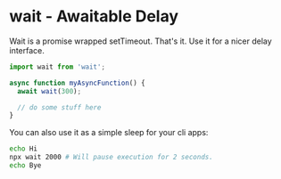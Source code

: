 # wait - Awaitable Delay

Wait is a promise wrapped setTimeout. That's it.
Use it for a nicer delay interface.

```js
import wait from 'wait';

async function myAsyncFunction() {
  await wait(300);

  // do some stuff here
}
```

You can also use it as a simple sleep for your cli apps:

```sh
echo Hi
npx wait 2000 # Will pause execution for 2 seconds.
echo Bye
```